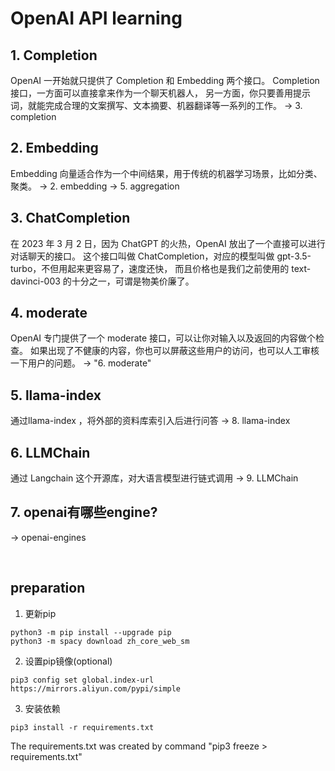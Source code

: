 # OpenAI API learning

## 1. Completion
OpenAI 一开始就只提供了 Completion 和 Embedding 两个接口。
Completion 接口，一方面可以直接拿来作为一个聊天机器人，
另一方面，你只要善用提示词，就能完成合理的文案撰写、文本摘要、机器翻译等一系列的工作。
-> 3. completion

## 2. Embedding
Embedding 向量适合作为一个中间结果，用于传统的机器学习场景，比如分类、聚类。
-> 2. embedding
-> 5. aggregation

## 3.  ChatCompletion
在 2023 年 3 月 2 日，因为 ChatGPT 的火热，OpenAI 放出了一个直接可以进行对话聊天的接口。
这个接口叫做 ChatCompletion，对应的模型叫做 gpt-3.5-turbo，不但用起来更容易了，速度还快，
而且价格也是我们之前使用的 text-davinci-003 的十分之一，可谓是物美价廉了。

## 4. moderate
OpenAI 专门提供了一个 moderate 接口，可以让你对输入以及返回的内容做个检查。
如果出现了不健康的内容，你也可以屏蔽这些用户的访问，也可以人工审核一下用户的问题。
-> "6. moderate"

## 5. llama-index
通过llama-index ，将外部的资料库索引入后进行问答
-> 8. llama-index

## 6. LLMChain
通过 Langchain 这个开源库，对大语言模型进行链式调用 
-> 9. LLMChain

## 7. openai有哪些engine?
-> openai-engines

<br>

## preparation
1. 更新pip
```
python3 -m pip install --upgrade pip
python3 -m spacy download zh_core_web_sm
```
2. 设置pip镜像(optional)
```
pip3 config set global.index-url https://mirrors.aliyun.com/pypi/simple
```
3. 安装依赖
```
pip3 install -r requirements.txt
```
The requirements.txt was created by command "pip3 freeze > requirements.txt"